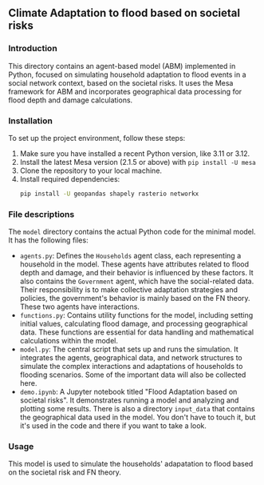 ## Climate Adaptation to flood based on societal risks

### Introduction
This directory contains an agent-based model (ABM) implemented in Python, focused on simulating household adaptation to flood events in a social network context, based on the societal risks. It uses the Mesa framework for ABM and incorporates geographical data processing for flood depth and damage calculations.

### Installation
To set up the project environment, follow these steps:
1. Make sure you have installed a recent Python version, like 3.11 or 3.12.
2. Install the latest Mesa version (2.1.5 or above) with `pip install -U mesa`
2. Clone the repository to your local machine.
3. Install required dependencies:
   ```bash
   pip install -U geopandas shapely rasterio networkx
   ```

### File descriptions
The `model` directory contains the actual Python code for the minimal model. It has the following files:
- `agents.py`: Defines the `Households` agent class, each representing a household in the model. These agents have attributes related to flood depth and damage, and their behavior is influenced by these factors. It also contains the `Government` agent, which have the social-related data. Their responsibility is to make collective adaptation strategies and policies, the government's behavior is mainly based on the FN theory. These two agents have interactions.
- `functions.py`: Contains utility functions for the model, including setting initial values, calculating flood damage, and processing geographical data. These functions are essential for data handling and mathematical calculations within the model.
- `model.py`: The central script that sets up and runs the simulation. It integrates the agents, geographical data, and network structures to simulate the complex interactions and adaptations of households to flooding scenarios. Some of the important data will also be collected here.
- `demo.ipynb`: A Jupyter notebook titled "Flood Adaptation based on societal risks". It demonstrates running a model and analyzing and plotting some results.
There is also a directory `input_data` that contains the geographical data used in the model. You don't have to touch it, but it's used in the code and there if you want to take a look.

### Usage
This model is used to simulate the households' adapatation to flood based on the societal risk and FN theory.
